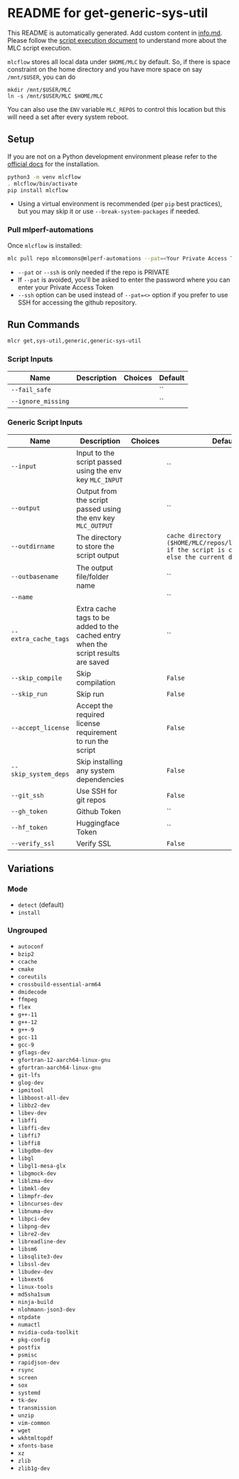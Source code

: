 # README for get-generic-sys-util
This README is automatically generated. Add custom content in [info.md](info.md). Please follow the [script execution document](https://docs.mlcommons.org/mlcflow/targets/script/execution-flow/) to understand more about the MLC script execution.

`mlcflow` stores all local data under `$HOME/MLC` by default. So, if there is space constraint on the home directory and you have more space on say `/mnt/$USER`, you can do
```
mkdir /mnt/$USER/MLC
ln -s /mnt/$USER/MLC $HOME/MLC
```
You can also use the `ENV` variable `MLC_REPOS` to control this location but this will need a set after every system reboot.

## Setup

If you are not on a Python development environment please refer to the [official docs](https://docs.mlcommons.org/mlcflow/install/) for the installation.

```bash
python3 -m venv mlcflow
. mlcflow/bin/activate
pip install mlcflow
```

- Using a virtual environment is recommended (per `pip` best practices), but you may skip it or use `--break-system-packages` if needed.

### Pull mlperf-automations

Once `mlcflow` is installed:

```bash
mlc pull repo mlcommons@mlperf-automations --pat=<Your Private Access Token>
```
- `--pat` or `--ssh` is only needed if the repo is PRIVATE
- If `--pat` is avoided, you'll be asked to enter the password where you can enter your Private Access Token
- `--ssh` option can be used instead of `--pat=<>` option if you prefer to use SSH for accessing the github repository.
## Run Commands

```bash
mlcr get,sys-util,generic,generic-sys-util
```

### Script Inputs

| Name | Description | Choices | Default |
|------|-------------|---------|------|
| `--fail_safe` |  |  | `` |
| `--ignore_missing` |  |  | `` |
### Generic Script Inputs

| Name | Description | Choices | Default |
|------|-------------|---------|------|
| `--input` | Input to the script passed using the env key `MLC_INPUT` |  | `` |
| `--output` | Output from the script passed using the env key `MLC_OUTPUT` |  | `` |
| `--outdirname` | The directory to store the script output |  | `cache directory ($HOME/MLC/repos/local/cache/<>) if the script is cacheable or else the current directory` |
| `--outbasename` | The output file/folder name |  | `` |
| `--name` |  |  | `` |
| `--extra_cache_tags` | Extra cache tags to be added to the cached entry when the script results are saved |  | `` |
| `--skip_compile` | Skip compilation |  | `False` |
| `--skip_run` | Skip run |  | `False` |
| `--accept_license` | Accept the required license requirement to run the script |  | `False` |
| `--skip_system_deps` | Skip installing any system dependencies |  | `False` |
| `--git_ssh` | Use SSH for git repos |  | `False` |
| `--gh_token` | Github Token |  | `` |
| `--hf_token` | Huggingface Token |  | `` |
| `--verify_ssl` | Verify SSL |  | `False` |
## Variations

### Mode

- `detect` (default)
- `install`

### Ungrouped

- `autoconf`
- `bzip2`
- `ccache`
- `cmake`
- `coreutils`
- `crossbuild-essential-arm64`
- `dmidecode`
- `ffmpeg`
- `flex`
- `g++-11`
- `g++-12`
- `g++-9`
- `gcc-11`
- `gcc-9`
- `gflags-dev`
- `gfortran-12-aarch64-linux-gnu`
- `gfortran-aarch64-linux-gnu`
- `git-lfs`
- `glog-dev`
- `ipmitool`
- `libboost-all-dev`
- `libbz2-dev`
- `libev-dev`
- `libffi`
- `libffi-dev`
- `libffi7`
- `libffi8`
- `libgdbm-dev`
- `libgl`
- `libgl1-mesa-glx`
- `libgmock-dev`
- `liblzma-dev`
- `libmkl-dev`
- `libmpfr-dev`
- `libncurses-dev`
- `libnuma-dev`
- `libpci-dev`
- `libpng-dev`
- `libre2-dev`
- `libreadline-dev`
- `libsm6`
- `libsqlite3-dev`
- `libssl-dev`
- `libudev-dev`
- `libxext6`
- `linux-tools`
- `md5sha1sum`
- `ninja-build`
- `nlohmann-json3-dev`
- `ntpdate`
- `numactl`
- `nvidia-cuda-toolkit`
- `pkg-config`
- `postfix`
- `psmisc`
- `rapidjson-dev`
- `rsync`
- `screen`
- `sox`
- `systemd`
- `tk-dev`
- `transmission`
- `unzip`
- `vim-common`
- `wget`
- `wkhtmltopdf`
- `xfonts-base`
- `xz`
- `zlib`
- `zlib1g-dev`
